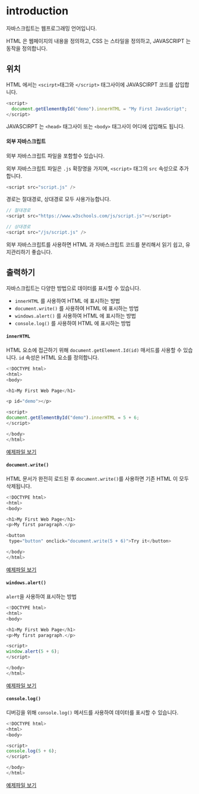 # introduction

자바스크립트는 웹프로그래밍 언어입니다.

HTML 은 웹페이지의 내용을 정의하고, CSS 는 스타일을 정의하고, JAVASCRIPT 는 동작을 정의합니다.

## 위치

HTML 에서는 `<scirpt>`태그와 `</script>` 태그사이에 JAVASCIRPT 코드를 삽입합니다.

```js
<script>
  document.getElementById("demo").innerHTML = "My First JavaScript";
</script>
```

JAVASCIRPT 는 `<head>` 태그사이 또는 `<body>` 태그사이 어디에 삽입해도 됩니다.

#### 외부 자바스크립트

외부 자바스크립트 파일을 포함할수 있습니다.

외부 자바스크립트 파일은 `.js` 확장명을 가지며, `<script>` 태그의 `src` 속성으로 추가합니다.

```js
<script src="script.js" />
```

경로는 절대경로, 상대경로 모두 사용가능합니다.

```javascript
// 절대경로
<script src="https://www.w3schools.com/js/script.js"></script>

// 상대경로
<script src="/js/script.js" />
```

외부 자바스크립트를 사용하면 HTML 과 자바스크립트 코드를 분리해서 읽기 쉽고, 유지관리하기 좋습니다.

## 출력하기

자바스크립트는 다양한 방법으로 데이터를 표시할 수 있습니다.

- `innerHTML` 를 사용하여 HTML 에 표시하는 방법
- `document.write()` 를 사용하여 HTML 에 표시하는 방법
- `windows.alert()` 를 사용하여 HTML 에 표시하는 방법
- `console.log()` 를 사용하여 HTML 에 표시하는 방법

#### `innerHTML`

HTML 요소에 접근하기 위해 `document.getElement.Id(id)` 매서드를 사용할 수 있습니다. `id` 속성은 HTML 요소를 정의합니다.

```javascript
<!DOCTYPE html>
<html>
<body>

<h1>My First Web Page</h1>

<p id="demo"></p>

<script>
document.getElementById("demo").innerHTML = 5 + 6;
</script>

</body>
</html>
```

<a href="/ex/innerHTML.html" target="_blank">예제파일 보기</a>

#### `document.write()`

HTML 문서가 완전히 로드된 후 `document.write()`를 사용하면 기존 HTML 이 모두 삭제됩니다.

```javascript
<!DOCTYPE html>
<html>
<body>

<h1>My First Web Page</h1>
<p>My first paragraph.</p>

<button
 type="button" onclick="document.write(5 + 6)">Try it</button>

</body>
</html>
```

<a href="/ex/document.write.html" target="_blank">예제파일 보기</a>

#### `windows.alert()`

`alert`을 사용하여 표시하는 방법

```javascript
<!DOCTYPE html>
<html>
<body>

<h1>My First Web Page</h1>
<p>My first paragraph.</p>

<script>
window.alert(5 + 6);
</script>

</body>
</html>
```

<a href="/ex/alert.html" target="_blank">예제파일 보기</a>

<!-- [예제파일](/ex/alert.html) -->

#### `console.log()`

디버깅을 위해 `console.log()` 메서드를 사용하여 데이터를 표시할 수 있습니다.

```javascript
<!DOCTYPE html>
<html>
<body>

<script>
console.log(5 + 6);
</script>

</body>
</html>
```

<a href="/ex/console.log.html" target="_blank">예제파일 보기</a>

